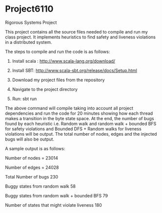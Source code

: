 # Project6110
Rigorous Systems Project 

This project contains all the source files needed to compile and run my class project. It implements heuristics to find safety and liveness violations in a distributed system.

The steps to compile and run the code is as follows:

1. Install scala : http://www.scala-lang.org/download/

2. Install SBT: http://www.scala-sbt.org/release/docs/Setup.html

3. Download my project files from the repository

4. Navigate to the project directory

5. Run: sbt run

The above command will compile taking into account all project dependencies and run the code for 20 minutes showing how each thread makes a transition in the byte state space.
At the end, the number of bugs found by each heuristic i.e. Random walk and random walk + bounded BFS for safety violations and Bounded DFS + Random walks for liveness violations will be output. The total number of nodes, edges and the injected bugs will also be output.

A sample output is as follows:

Number of nodes = 23014

Number of edges = 24028

Total Number of bugs 230

Buggy states from random walk 58

Buggy states from random walk + bounded BFS 79

Number of states that might violate liveness 180
